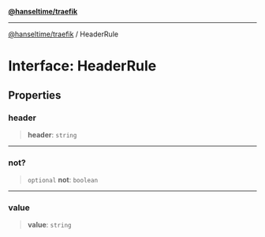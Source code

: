 [**@hanseltime/traefik**](../README.md)

***

[@hanseltime/traefik](../README.md) / HeaderRule

# Interface: HeaderRule

## Properties

### header

> **header**: `string`

***

### not?

> `optional` **not**: `boolean`

***

### value

> **value**: `string`
